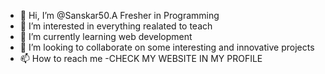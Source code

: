 - 👋 Hi, I’m @Sanskar50.A Fresher in Programming
- 👀 I’m interested in everything realated to teach
- 🌱 I’m currently learning web development
- 💞️ I’m looking to collaborate on some interesting and innovative projects
- 📫 How to reach me -CHECK MY WEBSITE IN MY PROFILE

